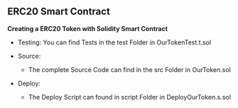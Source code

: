 ## ERC20 Smart Contract

**Creating a ERC20 Token with Solidity Smart Contract**

- Testing:
    You can find Tests in the test Folder in OurTokenTest.t.sol

- Source:
  - The complete Source Code can find in the src Folder in OurToken.sol

- Deploy:
  - The Deploy Script can found in script Folder in DeployOurToken.s.sol